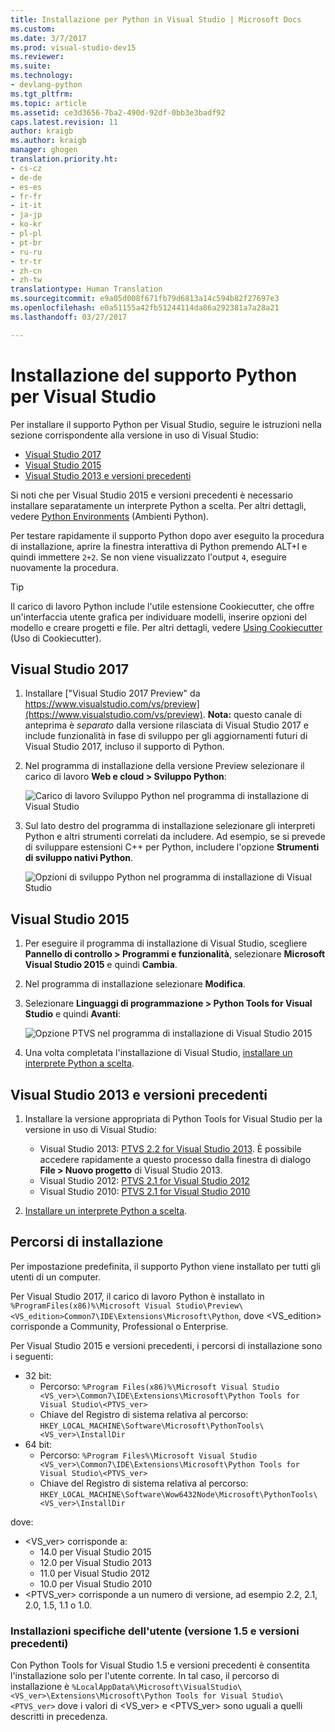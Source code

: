 ```yaml
---
title: Installazione per Python in Visual Studio | Microsoft Docs
ms.custom: 
ms.date: 3/7/2017
ms.prod: visual-studio-dev15
ms.reviewer: 
ms.suite: 
ms.technology:
- devlang-python
ms.tgt_pltfrm: 
ms.topic: article
ms.assetid: ce3d3656-7ba2-490d-92df-0bb3e3badf92
caps.latest.revision: 11
author: kraigb
ms.author: kraigb
manager: ghogen
translation.priority.ht:
- cs-cz
- de-de
- es-es
- fr-fr
- it-it
- ja-jp
- ko-kr
- pl-pl
- pt-br
- ru-ru
- tr-tr
- zh-cn
- zh-tw
translationtype: Human Translation
ms.sourcegitcommit: e9a05d008f671fb79d6813a14c594b82f27697e3
ms.openlocfilehash: e0a51155a42fb51244114da86a292381a7a28a21
ms.lasthandoff: 03/27/2017

---
```


# <a name="installing-python-support-for-visual-studio"></a>Installazione del supporto Python per Visual Studio

Per installare il supporto Python per Visual Studio, seguire le istruzioni nella sezione corrispondente alla versione in uso di Visual Studio:

- [Visual Studio 2017](#visual-studio-2017)
- [Visual Studio 2015](#visual-studio-2015)
- [Visual Studio 2013 e versioni precedenti](#visual-studio-2013-and-earlier)

Si noti che per Visual Studio 2015 e versioni precedenti è necessario installare separatamente un interprete Python a scelta. Per altri dettagli, vedere [Python Environments](python-environments.md) (Ambienti Python).

Per testare rapidamente il supporto Python dopo aver eseguito la procedura di installazione, aprire la finestra interattiva di Python premendo ALT+I e quindi immettere `2+2`. Se non viene visualizzato l'output `4`, eseguire nuovamente la procedura.

> [!Tip]
> Il carico di lavoro Python include l'utile estensione Cookiecutter, che offre un'interfaccia utente grafica per individuare modelli, inserire opzioni del modello e creare progetti e file. Per altri dettagli, vedere [Using Cookiecutter](cookiecutter.md) (Uso di Cookiecutter).

## <a name="visual-studio-2017"></a>Visual Studio 2017

1. Installare ["Visual Studio 2017 Preview" da https://www.visualstudio.com/vs/preview](https://www.visualstudio.com/vs/preview). **Nota:** questo canale di anteprima è *separato* dalla versione rilasciata di Visual Studio 2017 e include funzionalità in fase di sviluppo per gli aggiornamenti futuri di Visual Studio 2017, incluso il supporto di Python.

1. Nel programma di installazione della versione Preview selezionare il carico di lavoro **Web e cloud > Sviluppo Python**:

    ![Carico di lavoro Sviluppo Python nel programma di installazione di Visual Studio](media/installation-python-workload.png)

1. Sul lato destro del programma di installazione selezionare gli interpreti Python e altri strumenti correlati da includere. Ad esempio, se si prevede di sviluppare estensioni C++ per Python, includere l'opzione **Strumenti di sviluppo nativi Python**.

    ![Opzioni di sviluppo Python nel programma di installazione di Visual Studio](media/installation-python-options.png)

## <a name="visual-studio-2015"></a>Visual Studio 2015

1. Per eseguire il programma di installazione di Visual Studio, scegliere **Pannello di controllo > Programmi e funzionalità**, selezionare **Microsoft Visual Studio 2015** e quindi **Cambia**.

1. Nel programma di installazione selezionare **Modifica**.

1. Selezionare **Linguaggi di programmazione > Python Tools for Visual Studio** e quindi **Avanti**:

    ![Opzione PTVS nel programma di installazione di Visual Studio 2015](media/installation-vs2015.png)    

1. Una volta completata l'installazione di Visual Studio, [installare un interprete Python a scelta](python-environments.md#selecting-and-installing-python-interpreters).

## <a name="visual-studio-2013-and-earlier"></a>Visual Studio 2013 e versioni precedenti

1. Installare la versione appropriata di Python Tools for Visual Studio per la versione in uso di Visual Studio:

    - Visual Studio 2013: [PTVS 2.2 for Visual Studio 2013](https://github.com/Microsoft/PTVS/releases/v2.2). È possibile accedere rapidamente a questo processo dalla finestra di dialogo **File > Nuovo progetto** di Visual Studio 2013.
    - Visual Studio 2012: [PTVS 2.1 for Visual Studio 2012](https://pytools.codeplex.com/downloads/get/920478)
    - Visual Studio 2010: [PTVS 2.1 for Visual Studio 2010](https://pytools.codeplex.com/downloads/get/920479)

1. [Installare un interprete Python a scelta](python-environments.md#selecting-and-installing-python-interpreters).

## <a name="install-locations"></a>Percorsi di installazione

Per impostazione predefinita, il supporto Python viene installato per tutti gli utenti di un computer.

Per Visual Studio 2017, il carico di lavoro Python è installato in `%ProgramFiles(x86)%\Microsoft Visual Studio\Preview\<VS_edition>Common7\IDE\Extensions\Microsoft\Python`, dove &lt;VS_edition&gt; corrisponde a Community, Professional o Enterprise.

Per Visual Studio 2015 e versioni precedenti, i percorsi di installazione sono i seguenti:

- 32 bit:
  - Percorso: `%Program Files(x86)%\Microsoft Visual Studio <VS_ver>\Common7\IDE\Extensions\Microsoft\Python Tools for Visual Studio\<PTVS_ver>`
  - Chiave del Registro di sistema relativa al percorso: `HKEY_LOCAL_MACHINE\Software\Microsoft\PythonTools\<VS_ver>\InstallDir`
- 64 bit:
  - Percorso: `%Program Files%\Microsoft Visual Studio <VS_ver>\Common7\IDE\Extensions\Microsoft\Python Tools for Visual Studio\<PTVS_ver>`
  - Chiave del Registro di sistema relativa al percorso: `HKEY_LOCAL_MACHINE\Software\Wow6432Node\Microsoft\PythonTools\<VS_ver>\InstallDir`

dove:

- &lt;VS_ver&gt; corrisponde a:    
    - 14.0 per Visual Studio 2015
    - 12.0 per Visual Studio 2013
    - 11.0 per Visual Studio 2012
    - 10.0 per Visual Studio 2010
- &lt;PTVS_ver&gt; corrisponde a un numero di versione, ad esempio 2.2, 2.1, 2.0, 1.5, 1.1 o 1.0.

### <a name="user-specific-installations-15-and-earlier"></a>Installazioni specifiche dell'utente (versione 1.5 e versioni precedenti)

Con Python Tools for Visual Studio 1.5 e versioni precedenti è consentita l'installazione solo per l'utente corrente. In tal caso, il percorso di installazione è `%LocalAppData%\Microsoft\VisualStudio\<VS_ver>\Extensions\Microsoft\Python Tools for Visual Studio\<PTVS_ver>` dove i valori di &lt;VS_ver&gt; e &lt;PTVS_ver&gt; sono uguali a quelli descritti in precedenza.

